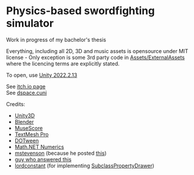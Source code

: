 # Physics-based swordfighting simulator

Work in progress of my bachelor's thesis  

Everything, including all 2D, 3D and music assets is opensource under MIT license - Only exception is some 3rd party code in [Assets/ExternalAssets](https://github.com/MarkusSecundus/PhysicsSwordfight/tree/master/Assets/ExternalAssets) where the licencing terms are explicitly stated.   

To open, use [Unity 2022.2.13](https://unity.com/releases/editor/archive)  

See [itch.io page](https://markussecundus.itch.io/httpsgithubcommarkussecundusphysicsswordfight)   
See [dspace.cuni](http://hdl.handle.net/20.500.11956/183091)
  
Credits:
 - [Unity3D](https://unity.com/)
 - [Blender](https://www.blender.org/)
 - [MuseScore](https://musescore.org/)
 - [TextMesh Pro](https://docs.unity3d.com/Packages/com.unity.textmeshpro@3.0/manual/index.html)
 - [DOTween](http://dotween.demigiant.com/)
 - [Math.NET Numerics](https://numerics.mathdotnet.com/)
 - [mstevenson](https://github.com/mstevenson) (because he posted [this](https://gist.github.com/mstevenson/4958837))
 - [guy who answered this](https://answers.unity.com/questions/1066291/invertreverse-ui-mask.html)
 - [lordconstant](https://github.com/lordconstant) (for implementing [SubclassPropertyDrawer](https://github.com/lordconstant/SubclassPropertyDrawer))
